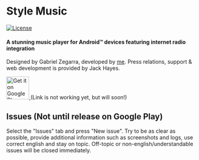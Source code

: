 # Style Music

[![License](https://img.shields.io/badge/license-Apache%202-blue.svg)](https://github.com/julianostarek/music/blob/master/LICENSE.txt)

#### A stunning music player for Android™ devices featuring internet radio integration
Designed by Gabriel Zegarra, developed by [me](https://github.com/julianostarek). Press relations, support & web development is provided by Jack Hayes.

<a href="https://play.google.com/store/apps/details?id=de.julianostarek.music" target="_blank">
  <img alt="Get it on Google Play"
       src="https://play.google.com/intl/en_us/badges/images/generic/en-play-badge.png" height="60"/>
</a>
(Link is not working yet, but will soon!)

## Issues (Not until release on Google Play)

Select the "Issues" tab and press "New issue". Try to be as clear as possible, provide additional information such as screenshots and logs, use correct english and stay on topic. Off-topic or non-english/understandable issues will be closed immediately.
